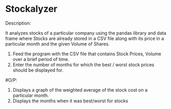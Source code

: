 # Stockalyzer

Description: 

It analyzes stocks of a particular company using the pandas library and data frame where Stocks are already stored in a CSV file along with its price in a particular month and the given Volume of Shares.

1. Feed the program with the CSV file that contains Stock Prices, Volume over a brief period of time.
2. Enter the number of months for which the best / worst stock prices should be displayed for.

#O/P:

1. Displays a graph of the weighted average of the stock cost on a particular month.
2. Displays the months when it was best/worst for stocks
